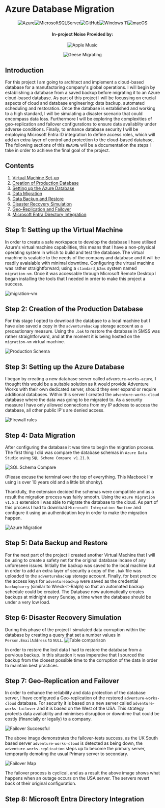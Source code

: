 # Azure Database Migration

<div align='center'> 

![Azure](https://img.shields.io/badge/azure-%230072C6.svg?style=for-the-badge&logo=microsoftazure&logoColor=white)![MicrosoftSQLServer](https://img.shields.io/badge/Microsoft%20SQL%20Server-CC2927?style=for-the-badge&logo=microsoft%20sql%20server&logoColor=white)![GitHub](https://img.shields.io/badge/github-%23121011.svg?style=for-the-badge&logo=github&logoColor=white)![Windows 11](https://img.shields.io/badge/Windows%2011-%230079d5.svg?style=for-the-badge&logo=Windows%2011&logoColor=white)![macOS](https://img.shields.io/badge/mac%20os-000000?style=for-the-badge&logo=macos&logoColor=F0F0F0)

#### In-project Noise Provided by: 
![Apple Music](https://img.shields.io/badge/Apple_Music-9933CC?style=for-the-badge&logo=apple-music&logoColor=white)

![Geese Migrating](images/migratory-geese.png)
</div>

## Introduction

For this project I am going to architect and implement a cloud-based database for a manufactoring company's global operations. I will begin by establishing a database from a saved backup before migrating it to an Azure cloud-based database. As part of this project I will be focussing on crucial aspects of cloud and database engineering: data backup, automated scheduling and restoration. 
Once the database is established and working to a high standard, I will be simulating a disaster scenario that could encompass data loss. Furthermore I will be exploring the complexities of geo-replication and failover configurations to ensure data availablity under adverse conditions. 
Finally, to enhance database security I will be employing Microsoft Entra ID integration to define access roles, which will add an extra layer of control and protection to the cloud-based database. 
The following sections of this `README` will be a documentation the steps I take in order to achieve the final goal of the project. 


## Contents
1. [Virtual Machine Set-up](#step-1-setting-up-the-virtual-machine)
2. [Creation of Production Database](#step-2-creation-of-the-production-database)
3. [Setting up the Azure Database](#step-3-setting-up-the-azure-database)
4. [Data Migration](#step-4-data-migration)
5. [Data Backup and Restore](#step-5-data-backup-and-restore)
6. [Disaster Recovery Simulation](#step-6-disaster-recovery-simulation)
7. [Geo-Replication and Failover](#step-7-geo-replication-and-failover)
8. [Microsoft Entra Directory Integration](#step-8-microsoft-entra-directory-integration)

## Step 1: Setting up the Virtual Machine
In order to create a safe workspace to develop the database I have utilised Azure's virtual machine capabilities, this means that I have a non-physical operating system in which to build and test the database. The virtual machine is scalable to the needs of the company and database and it will be readily avaialable with minimal downtime. Configuring the virtual machine was rather straightforward; using a `standard_b2ms` system named `migration-vm`. Once it was accessable through Microsoft Remote Desktop I began installing the tools that I needed in order to make this project a success. 

![migration-vm](images/migration-vm.png)

## Step 2: Creation of the Production Database
For this stage I opted to download the database to a local machine but I have also saved a copy in the `adventurebackup` storage account as a precautionary measure. Using the `.bak` to restore the database in SMSS was rather straightforward, and at the moment it is being hosted on the `migration-vm` virtual machine. 

![Production Schema](images/recovered_production_database.png)

## Step 3: Setting up the Azure Database
I began by creating a new database server called `adventure-works-azure`, I thought this would be a suitable solution as it would provide Adventure Works with their own dedicated server, should they ever expand or require additional databases. Within this server I created the `adventure-works-cloud` database where the data was going to be migrated to. 
As a security measure I have only allowed connections from my IP address to access the database, all other public IP's are denied access. 

![Firewall rules](/images/firewall-rules.png)

## Step 4: Data Migration
After configuring the database it was time to begin the migration process. The first thing I did was compare the database schemas in `Azure Data Studio` using `SQL Scheme Compare v1.21.0`. 

![SQL Schema Compare](images/schema-compare.png)

(Please excuse the terminal over the top of everything. This Macbook I'm using is over 10 years old and a little bit shonky).

Thankfully, the extension decided the schemas were compatible and as a result the migration process was fairly smooth. Using the `Azure Migration v1.5.1` extension I was able to migrate the database to the cloud.
As part of this process I had to download `Microsoft Integration Runtime` and configure it using an authentication key in order to make the migration happen. 

![Azure Migration](images/Azure%20SQL%20migration.png)

## Step 5: Data Backup and Restore
For the next part of the project I created another Virtual Machine that I will be using to create a safety net for the original database incase of any unforeseen issues. Initially the backup was saved to the local machine but in order to add an extra layer of security a copy of the `.bak` file was uploaded to the `adventurebackup` storage account. 
Finally, for best practice the access keys for `adventurebackup` were saved as the credential `backupbarry` (similar to Wreck-it-Ralph) so that an automated backup schedule could be created. The Database now automatically creates backups at midnight every Sunday, a time when the database should be under a very low load. 

## Step 6: Disaster Recovery Simulation 
During this phase of the project I simulated data corruption within the database by creating a query that set a number values in `Person.EmailAddress` to `NULL`. 
![Table comparison](images/database-corrupt.png)

In order to restore the lost data I had to restore the database from a pervious backup. In this situation it was imperative that I sourced the backup from the closest possible time to the corruption of the data in order to maintain best practices.

## Step 7: Geo-Replication and Failover
In order to enhance the reliability and data protection of the database server, I have configured a Geo-replication of the restored `adventure-works-cloud` database.
For security it is based on a new server called `adventure-works-failover` and it is based on the West of the USA. This strategy protects data availablity and minimises disruption or downtime that could be costly (financially or legally) to a company. 

![Failover Successful](images/failover-success.png)

The above image demonstrates the failover-tests success, as the UK South based server `adventure-works-cloud` is detected as being down, the `adventure-works-replication` steps up to become the primary server, temporarily demoting the usual Primary server to secondary. 

![Failover Map](images/failover-map.png)

The failover process is cyclical, and as a result the above image shows what happens when an outage occurs on the USA server. The servers revert back ot their original configuration. 

## Step 8: Microsoft Entra Directory Integration
